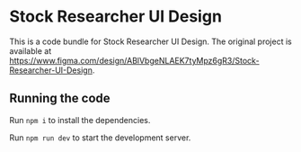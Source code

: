 
  # Stock Researcher UI Design

  This is a code bundle for Stock Researcher UI Design. The original project is available at https://www.figma.com/design/ABlVbgeNLAEK7tyMpz6gR3/Stock-Researcher-UI-Design.

  ## Running the code

  Run `npm i` to install the dependencies.

  Run `npm run dev` to start the development server.
  
